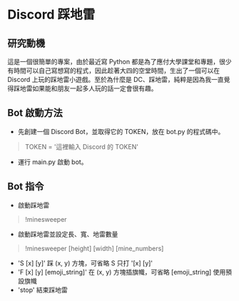 # Discord 踩地雷

## 研究動機
這是一個很簡單的專案，由於最近寫 Python 都是為了應付大學課堂和專題，很少有時間可以自己寫想寫的程式，因此趁著大四的空堂時間，生出了一個可以在 Discord 上玩的踩地雷小遊戲。至於為什麼是 DC、踩地雷，純粹是因為我一直覺得踩地雷如果能和朋友一起多人玩的話一定會很有趣。

## Bot 啟動方法
- 先創建一個 Discord Bot，並取得它的 TOKEN，放在 bot.py 的程式碼中。
> TOKEN = '這裡輸入 Discord 的 TOKEN'
- 運行 main.py 啟動 bot。

## Bot 指令
-  啟動踩地雷
> !minesweeper
- 啟動踩地雷並設定長、寬、地雷數量
> !minesweeper [height] [width] [mine_numbers]

- 'S [x] [y]' 踩 (x, y) 方塊，可省略 S 只打 '[x] [y]'
- 'F [x] [y] [emoji_string]' 在 (x, y) 方塊插旗幟，可省略 [emoji_string] 使用預設旗幟
- 'stop' 結束踩地雷

